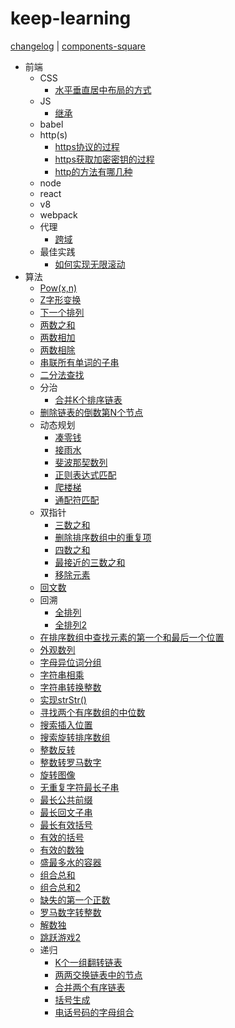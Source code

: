 # keep-learning

[changelog](https://github.com/tolerance-go/keep-learning/blob/master/CHANGELOG.md) | [components-square](https://tolerance-go.github.io/keep-learning/components-square)

- 前端
  - CSS
    - [水平垂直居中布局的方式](https://github.com/tolerance-go/keep-learning/blob/master/src/%E5%89%8D%E7%AB%AF%2FCSS/%E6%B0%B4%E5%B9%B3%E5%9E%82%E7%9B%B4%E5%B1%85%E4%B8%AD%E5%B8%83%E5%B1%80%E7%9A%84%E6%96%B9%E5%BC%8F.md)
  - JS
    - [继承](https://github.com/tolerance-go/keep-learning/blob/master/src/%E5%89%8D%E7%AB%AF%2FJS/%E7%BB%A7%E6%89%BF.md)
  - babel
  - http(s)
    - [https协议的过程](https://github.com/tolerance-go/keep-learning/blob/master/src/%E5%89%8D%E7%AB%AF%2Fhttp(s)/https%E5%8D%8F%E8%AE%AE%E7%9A%84%E8%BF%87%E7%A8%8B.md)
    - [https获取加密密钥的过程](https://github.com/tolerance-go/keep-learning/blob/master/src/%E5%89%8D%E7%AB%AF%2Fhttp(s)/https%E8%8E%B7%E5%8F%96%E5%8A%A0%E5%AF%86%E5%AF%86%E9%92%A5%E7%9A%84%E8%BF%87%E7%A8%8B.md)
    - [http的方法有哪几种](https://github.com/tolerance-go/keep-learning/blob/master/src/%E5%89%8D%E7%AB%AF%2Fhttp(s)/http%E7%9A%84%E6%96%B9%E6%B3%95%E6%9C%89%E5%93%AA%E5%87%A0%E7%A7%8D.md)
  - node
  - react
  - v8
  - webpack
  - 代理
    - [跨域](https://github.com/tolerance-go/keep-learning/blob/master/src/%E5%89%8D%E7%AB%AF%2F%E4%BB%A3%E7%90%86/%E8%B7%A8%E5%9F%9F.md)
  - 最佳实践
    - [如何实现无限滚动](https://github.com/tolerance-go/keep-learning/blob/master/src/%E5%89%8D%E7%AB%AF%2F%E6%9C%80%E4%BD%B3%E5%AE%9E%E8%B7%B5/%E5%A6%82%E4%BD%95%E5%AE%9E%E7%8E%B0%E6%97%A0%E9%99%90%E6%BB%9A%E5%8A%A8.md)
- 算法
  - [Pow(x,n)](https://github.com/tolerance-go/keep-learning/blob/master/src/%E7%AE%97%E6%B3%95/Pow(x%2Cn).ts)
  - [Z字形变换](https://github.com/tolerance-go/keep-learning/blob/master/src/%E7%AE%97%E6%B3%95/Z%E5%AD%97%E5%BD%A2%E5%8F%98%E6%8D%A2.js)
  - [下一个排列](https://github.com/tolerance-go/keep-learning/blob/master/src/%E7%AE%97%E6%B3%95/%E4%B8%8B%E4%B8%80%E4%B8%AA%E6%8E%92%E5%88%97.js)
  - [两数之和](https://github.com/tolerance-go/keep-learning/blob/master/src/%E7%AE%97%E6%B3%95/%E4%B8%A4%E6%95%B0%E4%B9%8B%E5%92%8C.js)
  - [两数相加](https://github.com/tolerance-go/keep-learning/blob/master/src/%E7%AE%97%E6%B3%95/%E4%B8%A4%E6%95%B0%E7%9B%B8%E5%8A%A0.js)
  - [两数相除](https://github.com/tolerance-go/keep-learning/blob/master/src/%E7%AE%97%E6%B3%95/%E4%B8%A4%E6%95%B0%E7%9B%B8%E9%99%A4.js)
  - [串联所有单词的子串](https://github.com/tolerance-go/keep-learning/blob/master/src/%E7%AE%97%E6%B3%95/%E4%B8%B2%E8%81%94%E6%89%80%E6%9C%89%E5%8D%95%E8%AF%8D%E7%9A%84%E5%AD%90%E4%B8%B2.js)
  - [二分法查找](https://github.com/tolerance-go/keep-learning/blob/master/src/%E7%AE%97%E6%B3%95/%E4%BA%8C%E5%88%86%E6%B3%95%E6%9F%A5%E6%89%BE.js)
  - 分治
    - [合并K个排序链表](https://github.com/tolerance-go/keep-learning/blob/master/src/%E7%AE%97%E6%B3%95%2F%E5%88%86%E6%B2%BB/%E5%90%88%E5%B9%B6K%E4%B8%AA%E6%8E%92%E5%BA%8F%E9%93%BE%E8%A1%A8.js)
  - [删除链表的倒数第N个节点](https://github.com/tolerance-go/keep-learning/blob/master/src/%E7%AE%97%E6%B3%95/%E5%88%A0%E9%99%A4%E9%93%BE%E8%A1%A8%E7%9A%84%E5%80%92%E6%95%B0%E7%AC%ACN%E4%B8%AA%E8%8A%82%E7%82%B9.js)
  - 动态规划
    - [凑零钱](https://github.com/tolerance-go/keep-learning/blob/master/src/%E7%AE%97%E6%B3%95%2F%E5%8A%A8%E6%80%81%E8%A7%84%E5%88%92/%E5%87%91%E9%9B%B6%E9%92%B1.js)
    - [接雨水](https://github.com/tolerance-go/keep-learning/blob/master/src/%E7%AE%97%E6%B3%95%2F%E5%8A%A8%E6%80%81%E8%A7%84%E5%88%92/%E6%8E%A5%E9%9B%A8%E6%B0%B4.ts)
    - [斐波那契数列](https://github.com/tolerance-go/keep-learning/blob/master/src/%E7%AE%97%E6%B3%95%2F%E5%8A%A8%E6%80%81%E8%A7%84%E5%88%92/%E6%96%90%E6%B3%A2%E9%82%A3%E5%A5%91%E6%95%B0%E5%88%97.js)
    - [正则表达式匹配](https://github.com/tolerance-go/keep-learning/blob/master/src/%E7%AE%97%E6%B3%95%2F%E5%8A%A8%E6%80%81%E8%A7%84%E5%88%92/%E6%AD%A3%E5%88%99%E8%A1%A8%E8%BE%BE%E5%BC%8F%E5%8C%B9%E9%85%8D.js)
    - [爬楼梯](https://github.com/tolerance-go/keep-learning/blob/master/src/%E7%AE%97%E6%B3%95%2F%E5%8A%A8%E6%80%81%E8%A7%84%E5%88%92/%E7%88%AC%E6%A5%BC%E6%A2%AF.js)
    - [通配符匹配](https://github.com/tolerance-go/keep-learning/blob/master/src/%E7%AE%97%E6%B3%95%2F%E5%8A%A8%E6%80%81%E8%A7%84%E5%88%92/%E9%80%9A%E9%85%8D%E7%AC%A6%E5%8C%B9%E9%85%8D.ts)
  - 双指针
    - [三数之和](https://github.com/tolerance-go/keep-learning/blob/master/src/%E7%AE%97%E6%B3%95%2F%E5%8F%8C%E6%8C%87%E9%92%88/%E4%B8%89%E6%95%B0%E4%B9%8B%E5%92%8C.js)
    - [删除排序数组中的重复项](https://github.com/tolerance-go/keep-learning/blob/master/src/%E7%AE%97%E6%B3%95%2F%E5%8F%8C%E6%8C%87%E9%92%88/%E5%88%A0%E9%99%A4%E6%8E%92%E5%BA%8F%E6%95%B0%E7%BB%84%E4%B8%AD%E7%9A%84%E9%87%8D%E5%A4%8D%E9%A1%B9.js)
    - [四数之和](https://github.com/tolerance-go/keep-learning/blob/master/src/%E7%AE%97%E6%B3%95%2F%E5%8F%8C%E6%8C%87%E9%92%88/%E5%9B%9B%E6%95%B0%E4%B9%8B%E5%92%8C.js)
    - [最接近的三数之和](https://github.com/tolerance-go/keep-learning/blob/master/src/%E7%AE%97%E6%B3%95%2F%E5%8F%8C%E6%8C%87%E9%92%88/%E6%9C%80%E6%8E%A5%E8%BF%91%E7%9A%84%E4%B8%89%E6%95%B0%E4%B9%8B%E5%92%8C.js)
    - [移除元素](https://github.com/tolerance-go/keep-learning/blob/master/src/%E7%AE%97%E6%B3%95%2F%E5%8F%8C%E6%8C%87%E9%92%88/%E7%A7%BB%E9%99%A4%E5%85%83%E7%B4%A0.js)
  - [回文数](https://github.com/tolerance-go/keep-learning/blob/master/src/%E7%AE%97%E6%B3%95/%E5%9B%9E%E6%96%87%E6%95%B0.js)
  - 回溯
    - [全排列](https://github.com/tolerance-go/keep-learning/blob/master/src/%E7%AE%97%E6%B3%95%2F%E5%9B%9E%E6%BA%AF/%E5%85%A8%E6%8E%92%E5%88%97.ts)
    - [全排列2](https://github.com/tolerance-go/keep-learning/blob/master/src/%E7%AE%97%E6%B3%95%2F%E5%9B%9E%E6%BA%AF/%E5%85%A8%E6%8E%92%E5%88%972.ts)
  - [在排序数组中查找元素的第一个和最后一个位置](https://github.com/tolerance-go/keep-learning/blob/master/src/%E7%AE%97%E6%B3%95/%E5%9C%A8%E6%8E%92%E5%BA%8F%E6%95%B0%E7%BB%84%E4%B8%AD%E6%9F%A5%E6%89%BE%E5%85%83%E7%B4%A0%E7%9A%84%E7%AC%AC%E4%B8%80%E4%B8%AA%E5%92%8C%E6%9C%80%E5%90%8E%E4%B8%80%E4%B8%AA%E4%BD%8D%E7%BD%AE.js)
  - [外观数列](https://github.com/tolerance-go/keep-learning/blob/master/src/%E7%AE%97%E6%B3%95/%E5%A4%96%E8%A7%82%E6%95%B0%E5%88%97.js)
  - [字母异位词分组](https://github.com/tolerance-go/keep-learning/blob/master/src/%E7%AE%97%E6%B3%95/%E5%AD%97%E6%AF%8D%E5%BC%82%E4%BD%8D%E8%AF%8D%E5%88%86%E7%BB%84.ts)
  - [字符串相乘](https://github.com/tolerance-go/keep-learning/blob/master/src/%E7%AE%97%E6%B3%95/%E5%AD%97%E7%AC%A6%E4%B8%B2%E7%9B%B8%E4%B9%98.ts)
  - [字符串转换整数](https://github.com/tolerance-go/keep-learning/blob/master/src/%E7%AE%97%E6%B3%95/%E5%AD%97%E7%AC%A6%E4%B8%B2%E8%BD%AC%E6%8D%A2%E6%95%B4%E6%95%B0.js)
  - [实现strStr()](https://github.com/tolerance-go/keep-learning/blob/master/src/%E7%AE%97%E6%B3%95/%E5%AE%9E%E7%8E%B0strStr().js)
  - [寻找两个有序数组的中位数](https://github.com/tolerance-go/keep-learning/blob/master/src/%E7%AE%97%E6%B3%95/%E5%AF%BB%E6%89%BE%E4%B8%A4%E4%B8%AA%E6%9C%89%E5%BA%8F%E6%95%B0%E7%BB%84%E7%9A%84%E4%B8%AD%E4%BD%8D%E6%95%B0.js)
  - [搜索插入位置](https://github.com/tolerance-go/keep-learning/blob/master/src/%E7%AE%97%E6%B3%95/%E6%90%9C%E7%B4%A2%E6%8F%92%E5%85%A5%E4%BD%8D%E7%BD%AE.js)
  - [搜索旋转排序数组](https://github.com/tolerance-go/keep-learning/blob/master/src/%E7%AE%97%E6%B3%95/%E6%90%9C%E7%B4%A2%E6%97%8B%E8%BD%AC%E6%8E%92%E5%BA%8F%E6%95%B0%E7%BB%84.js)
  - [整数反转](https://github.com/tolerance-go/keep-learning/blob/master/src/%E7%AE%97%E6%B3%95/%E6%95%B4%E6%95%B0%E5%8F%8D%E8%BD%AC.js)
  - [整数转罗马数字](https://github.com/tolerance-go/keep-learning/blob/master/src/%E7%AE%97%E6%B3%95/%E6%95%B4%E6%95%B0%E8%BD%AC%E7%BD%97%E9%A9%AC%E6%95%B0%E5%AD%97.js)
  - [旋转图像](https://github.com/tolerance-go/keep-learning/blob/master/src/%E7%AE%97%E6%B3%95/%E6%97%8B%E8%BD%AC%E5%9B%BE%E5%83%8F.ts)
  - [无重复字符最长子串](https://github.com/tolerance-go/keep-learning/blob/master/src/%E7%AE%97%E6%B3%95/%E6%97%A0%E9%87%8D%E5%A4%8D%E5%AD%97%E7%AC%A6%E6%9C%80%E9%95%BF%E5%AD%90%E4%B8%B2.js)
  - [最长公共前缀](https://github.com/tolerance-go/keep-learning/blob/master/src/%E7%AE%97%E6%B3%95/%E6%9C%80%E9%95%BF%E5%85%AC%E5%85%B1%E5%89%8D%E7%BC%80.js)
  - [最长回文子串](https://github.com/tolerance-go/keep-learning/blob/master/src/%E7%AE%97%E6%B3%95/%E6%9C%80%E9%95%BF%E5%9B%9E%E6%96%87%E5%AD%90%E4%B8%B2.js)
  - [最长有效括号](https://github.com/tolerance-go/keep-learning/blob/master/src/%E7%AE%97%E6%B3%95/%E6%9C%80%E9%95%BF%E6%9C%89%E6%95%88%E6%8B%AC%E5%8F%B7.js)
  - [有效的括号](https://github.com/tolerance-go/keep-learning/blob/master/src/%E7%AE%97%E6%B3%95/%E6%9C%89%E6%95%88%E7%9A%84%E6%8B%AC%E5%8F%B7.js)
  - [有效的数独](https://github.com/tolerance-go/keep-learning/blob/master/src/%E7%AE%97%E6%B3%95/%E6%9C%89%E6%95%88%E7%9A%84%E6%95%B0%E7%8B%AC.js)
  - [盛最多水的容器](https://github.com/tolerance-go/keep-learning/blob/master/src/%E7%AE%97%E6%B3%95/%E7%9B%9B%E6%9C%80%E5%A4%9A%E6%B0%B4%E7%9A%84%E5%AE%B9%E5%99%A8.js)
  - [组合总和](https://github.com/tolerance-go/keep-learning/blob/master/src/%E7%AE%97%E6%B3%95/%E7%BB%84%E5%90%88%E6%80%BB%E5%92%8C.js)
  - [组合总和2](https://github.com/tolerance-go/keep-learning/blob/master/src/%E7%AE%97%E6%B3%95/%E7%BB%84%E5%90%88%E6%80%BB%E5%92%8C2.js)
  - [缺失的第一个正数](https://github.com/tolerance-go/keep-learning/blob/master/src/%E7%AE%97%E6%B3%95/%E7%BC%BA%E5%A4%B1%E7%9A%84%E7%AC%AC%E4%B8%80%E4%B8%AA%E6%AD%A3%E6%95%B0.ts)
  - [罗马数字转整数](https://github.com/tolerance-go/keep-learning/blob/master/src/%E7%AE%97%E6%B3%95/%E7%BD%97%E9%A9%AC%E6%95%B0%E5%AD%97%E8%BD%AC%E6%95%B4%E6%95%B0.js)
  - [解数独](https://github.com/tolerance-go/keep-learning/blob/master/src/%E7%AE%97%E6%B3%95/%E8%A7%A3%E6%95%B0%E7%8B%AC.js)
  - [跳跃游戏2](https://github.com/tolerance-go/keep-learning/blob/master/src/%E7%AE%97%E6%B3%95/%E8%B7%B3%E8%B7%83%E6%B8%B8%E6%88%8F2.ts)
  - 递归
    - [K个一组翻转链表](https://github.com/tolerance-go/keep-learning/blob/master/src/%E7%AE%97%E6%B3%95%2F%E9%80%92%E5%BD%92/K%E4%B8%AA%E4%B8%80%E7%BB%84%E7%BF%BB%E8%BD%AC%E9%93%BE%E8%A1%A8.js)
    - [两两交换链表中的节点](https://github.com/tolerance-go/keep-learning/blob/master/src/%E7%AE%97%E6%B3%95%2F%E9%80%92%E5%BD%92/%E4%B8%A4%E4%B8%A4%E4%BA%A4%E6%8D%A2%E9%93%BE%E8%A1%A8%E4%B8%AD%E7%9A%84%E8%8A%82%E7%82%B9.js)
    - [合并两个有序链表](https://github.com/tolerance-go/keep-learning/blob/master/src/%E7%AE%97%E6%B3%95%2F%E9%80%92%E5%BD%92/%E5%90%88%E5%B9%B6%E4%B8%A4%E4%B8%AA%E6%9C%89%E5%BA%8F%E9%93%BE%E8%A1%A8.js)
    - [括号生成](https://github.com/tolerance-go/keep-learning/blob/master/src/%E7%AE%97%E6%B3%95%2F%E9%80%92%E5%BD%92/%E6%8B%AC%E5%8F%B7%E7%94%9F%E6%88%90.js)
    - [电话号码的字母组合](https://github.com/tolerance-go/keep-learning/blob/master/src/%E7%AE%97%E6%B3%95%2F%E9%80%92%E5%BD%92/%E7%94%B5%E8%AF%9D%E5%8F%B7%E7%A0%81%E7%9A%84%E5%AD%97%E6%AF%8D%E7%BB%84%E5%90%88.js)
